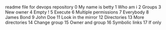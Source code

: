 readme file for devops repository
0 My name is betty
1 Who am i 
2 Groups
3 New owner 
4 Empty !
5 Execute 
6 Multiple permissions
7 Everybody
8 James Bond 
9 John Doe
11 Look in the mirror
12 Directories
13 More directories
14 Change group
15 Owner and group
16 Symbolic links
17 If only
